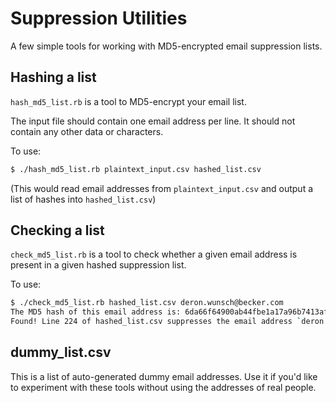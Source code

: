 Suppression Utilities
==================

A few simple tools for working with MD5-encrypted email suppression lists.

## Hashing a list

`hash_md5_list.rb` is a tool to MD5-encrypt your email list.

The input file should contain one email address per line. It should not contain any other data or characters.

To use:
~~~ sh 
$ ./hash_md5_list.rb plaintext_input.csv hashed_list.csv
~~~
(This would read email addresses from `plaintext_input.csv` and output a list of hashes into `hashed_list.csv`)


## Checking a list

`check_md5_list.rb` is a tool to check whether a given email address is present in a given hashed suppression list.

To use:
~~~ sh
$ ./check_md5_list.rb hashed_list.csv deron.wunsch@becker.com
The MD5 hash of this email address is: 6da66f64900ab44fbe1a17a96b7413af
Found! Line 224 of hashed_list.csv suppresses the email address `deron.wunsch@becker.com`.
~~~


## dummy_list.csv

This is a list of auto-generated dummy email addresses. Use it if you'd like to experiment with these tools without using the addresses of real people.

